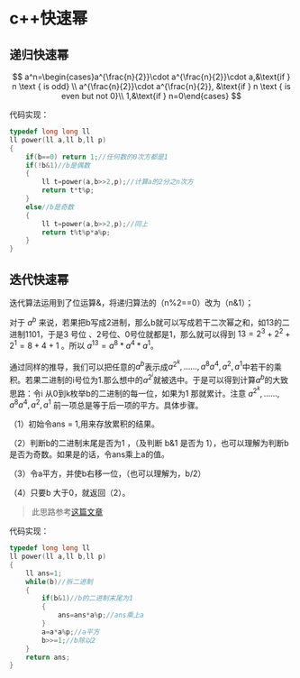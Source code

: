 # c++快速幂

## 递归快速幂

 $$
 a^n=\begin{cases}a^{\frac{n}{2}}\cdot a^{\frac{n}{2}}\cdot a,&\text{if } n \text { is odd} \\ a^{\frac{n}{2}}\cdot a^{\frac{n}{2}}, &\text{if } n \text { is even but not 0}\\ 1,&\text{if } n=0\end{cases}
 $$

代码实现：

```c++
typedef long long ll
ll power(ll a,ll b,ll p)
{
    if(b==0) return 1;//任何数的0次方都是1
    if(!b&1)//b是偶数
    {
        ll t=power(a,b>>2,p);//计算a的2分之n次方
        return t*t%p;
    }
    else//b是奇数
    {
        ll t=power(a,b>>2,p);//同上
        return t%t%p*a%p;
    }
}
```

## 迭代快速幂

迭代算法运用到了位运算&，将递归算法的（n%2==0）改为（n&1）；

对于 $a^b$ 来说，若果把b写成2进制，那么b就可以写成若干二次幂之和，如13的二进制1101，于是3 号位 、2号位、0号位就都是1，那么就可以得到 $13=2^3+2^2+2^1=8+4+1$ 。所以 $a^{13}=a^8*a^4*a^1$。

通过同样的推导，我们可以把任意的$a^b$表示成$a^{2^k},......,a^8a^4,a^2,a^1$中若干的乘积。若果二进制的i号位为1.那么想中的$a^{2^i}$就被选中。于是可以得到计算$a^b$的大致思路：令i 从0到k枚举b的二进制的每一位，如果为1 那就累计。注意 $a^{2^k},......,a^8a^4,a^2,a^1$ 前一项总是等于后一项的平方。具体步骤。

（1）初始令ans = 1,用来存放累积的结果。

（2）判断b的二进制末尾是否为1 ，（及判断 b&1 是否为 1），也可以理解为判断b 是否为奇数。如果是的话，令ans乘上a的值。

（3）令a平方，并使b右移一位，（也可以理解为，b/2）

（4）只要b 大于0，就返回（2）。

>   此思路参考[这篇文章](https://www.cnblogs.com/wangqiqq/p/12324204.html)

代码实现：

~~~c++
typedef long long ll
ll power(ll a,ll b,ll p)
{
    ll ans=1;
    while(b)//拆二进制
    {
        if(b&1)//b的二进制末尾为1
        {
            ans=ans*a%p;//ans乘上a
        }
        a=a*a%p;//a平方
        b>>=1;//b除以2
    }
    return ans;
}
~~~
